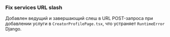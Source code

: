 ### Fix services URL slash
Добавлен ведущий и завершающий слеш в URL POST-запроса при добавлении услуги в `CreatorProfilePage.tsx`, что устраняет `RuntimeError` Django.
